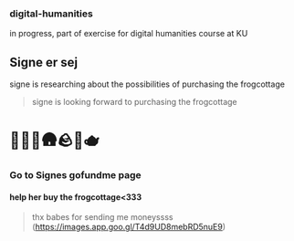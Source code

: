 ### digital-humanities
in progress, part of exercise for digital humanities course at KU
## Signe er sej
signe is researching about the possibilities of purchasing the frogcottage
>signe is looking forward to purchasing the frogcottage
# 🐸🐸🐸🛖🪨🌷🫖
### Go to Signes gofundme page
#### help her buy the frogcottage<333
>thx babes for sending me moneyssss
(https://images.app.goo.gl/T4d9UD8mebRD5nuE9)
